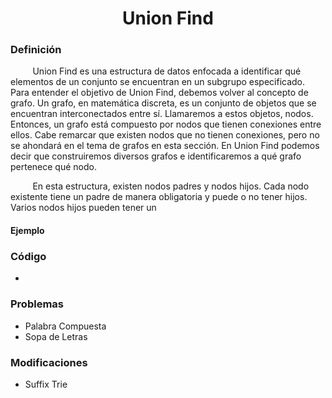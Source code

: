 <div align="center">

# Union Find  

 <div align="left">
 
 ### Definición  

&nbsp;&nbsp;&nbsp;&nbsp;&nbsp;&nbsp;&nbsp;&nbsp; Union Find es una estructura de datos enfocada a identificar qué elementos de un conjunto se encuentran en un subgrupo especificado. Para entender el objetivo de Union Find, debemos volver al concepto de grafo. Un grafo, en matemática discreta, es un conjunto de objetos que se encuentran interconectados entre sí. Llamaremos a estos objetos, nodos. Entonces, un grafo está compuesto por nodos que tienen conexiones entre ellos. Cabe remarcar que existen nodos que no tienen conexiones, pero no se ahondará en el tema de grafos en esta sección. En Union Find podemos decir que construiremos diversos grafos e identificaremos a qué grafo pertenece qué nodo.  

&nbsp;&nbsp;&nbsp;&nbsp;&nbsp;&nbsp;&nbsp;&nbsp; En esta estructura, existen nodos padres y nodos hijos. Cada nodo existente tiene un padre de manera obligatoria y puede o no tener hijos. Varios nodos hijos pueden tener un 
 #### Ejemplo

   ### Código
  * []()
  
  ### Problemas
  * Palabra Compuesta
  * Sopa de Letras
  ### Modificaciones 
  * Suffix Trie

